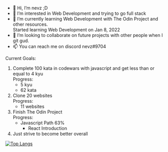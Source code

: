 - 👋 Hi, I’m nevz ;D
- 👀 I’m interested in Web Development and trying to go full stack
- 🌱 I’m currently learning Web Development with The Odin Project and other resources.  
Started learning Web Development on Jan 8, 2022
- 💞️ I’m looking to collaborate on future projects with other people when I git gud.
- 📫 You can reach me on discord nevz#9704  

Current Goals:
1. Complete 100 kata in codewars with javascript and get less than or equal to 4 kyu  
   Progress:
    - 5 kyu
    - 62 kata
3. Clone 20 websites  
   Progress:
   - 11 websites
5. Finish The Odin Project  
   Progress:
   - Javascript Path 63%
      - React Introduction
7. Just strive to become better overall

[![Top Langs](https://github-readme-stats.vercel.app/api/top-langs/?username=nevz9)](https://github.com/nevz9/github-readme-stats)
